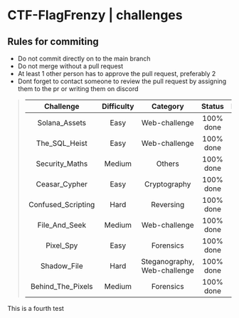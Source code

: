 # CTF-FlagFrenzy | challenges

## Rules for commiting

- Do not commit directly on to the main branch
- Do not merge without a pull request
- At least 1 other person has to approve the pull request, preferably 2
- Dont forget to contact someone to review the pull request by assigning them to the pr or writing them on discord

> | Challenge | Difficulty | Category | Status | Documentation | Authors | Solves |
> |:--------: | :--------: | :------: | :----: | :-----------: | :-----: | :----: |
> | Solana_Assets | Easy | Web-challenge | 100% done | [documentation](https://github.com/CTF-FlagFrenzy/challenges/blob/main/Solana_Assets/solana_assets.md) |  [zVSciy](https://github.com/zVSciy) | X |
> | The_SQL_Heist | Easy | Web-challenge | 100% done | [documentation](https://github.com/CTF-FlagFrenzy/challenges/blob/main/The_SQL_Heist/The_SQL_Heist.md) | [zVSciy](https://github.com/zVSciy) | X |
> | Security_Maths | Medium | Others | 100% done | [documentation](https://github.com/CTF-FlagFrenzy/challenges/blob/main/Security_Maths/Technical_Guide_SecurityMaths.md) | [kingdanxi](https://github.com/kingdanxi) | X |
> | Ceasar_Cypher | Easy | Cryptography | 100% done | [documentation](https://github.com/CTF-FlagFrenzy/challenges/blob/main/Ceasar_Cipher/ceasar_cipher.md) | [KaveXD](https://github.com/KaveXD) | X |
> | Confused_Scripting | Hard | Reversing | 100% done | [documentation](https://github.com/CTF-FlagFrenzy/challenges/blob/main/Confused_Scripting/confused_scripting.md) | [KaveXD](https://github.com/KaveXD) | X |
> | File_And_Seek | Medium | Web-challenge | 100% done | [documentation](https://github.com/CTF-FlagFrenzy/challenges/blob/main/File_And_Seek/File_And_Seek.md) | [zVSciy](https://github.com/zVSciy) | X |
> | Pixel_Spy | Easy | Forensics | 100% done | [documentation](https://github.com/CTF-FlagFrenzy/challenges/blob/main/Pixel_Spy/Pixel_Spy.md) | [zVSciy](https://github.com/zVSciy) | X |
> | Shadow_File | Hard | Steganography, Web-challenge | 100% done | [documentation](https://github.com/CTF-FlagFrenzy/challenges/blob/main/Shadow_File/Shadow_File.md) | [zVSciy](https://github.com/zVSciy) | X |
> | Behind_The_Pixels | Medium | Forensics | 100% done | [documentation](https://github.com/CTF-FlagFrenzy/challenges/blob/main/Behind_The_Pixels/behind_the_pixels.md) | [IlariaBrown](https://github.com/IlariaBrown) | X |

This is a fourth test
